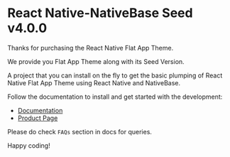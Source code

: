 # React Native-NativeBase Seed v4.0.0

Thanks for purchasing the React Native Flat App Theme.

We provide you Flat App Theme along with its Seed Version.

A project that you can install on the fly to get the basic plumping of React Native Flat App Theme using React Native and NativeBase.


Follow the documentation to install and get started with the development:

-   [Documentation](http://strapmobile.com/docs/react-native-flat-app-theme/master/)
-   [Product Page](http://strapmobile.com/react-native-flat-app-theme/)

Please do check `FAQs` section in docs for queries.

Happy coding!

